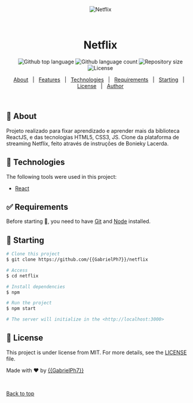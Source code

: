 <div align="center" id="top"> 
  <img src="/public/CloneNetflix.gif" alt="Netflix" />

&#xa0;

  <!-- <a href="https://netflix.netlify.app">Demo</a> -->
</div>

<h1 align="center">Netflix</h1>

<p align="center">
  <img alt="Github top language" src="https://img.shields.io/github/languages/top/{{GabrielPh7}}/netflix?color=56BEB8">

  <img alt="Github language count" src="https://img.shields.io/github/languages/count/{{GabrielPh7}}/netflix?color=56BEB8">

  <img alt="Repository size" src="https://img.shields.io/github/repo-size/{{GabrielPh7}}/netflix?color=56BEB8">

  <img alt="License" src="https://img.shields.io/github/license/{{GabrielPh7}}/netflix?color=56BEB8">

  <!-- <img alt="Github issues" src="https://img.shields.io/github/issues/{{GabrielPh7}}/netflix?color=56BEB8" /> -->

  <!-- <img alt="Github forks" src="https://img.shields.io/github/forks/{{GabrielPh7}}/netflix?color=56BEB8" /> -->

  <!-- <img alt="Github stars" src="https://img.shields.io/github/stars/{{GabrielPh7}}/netflix?color=56BEB8" /> -->
</p>

<!-- Status -->

<!-- <h4 align="center">
	🚧  Netflix 🚀 Under construction...  🚧
</h4>

<hr> -->

<p align="center">
  <a href="#dart-about">About</a> &#xa0; | &#xa0; 
  <a href="#sparkles-features">Features</a> &#xa0; | &#xa0;
  <a href="#rocket-technologies">Technologies</a> &#xa0; | &#xa0;
  <a href="#white_check_mark-requirements">Requirements</a> &#xa0; | &#xa0;
  <a href="#checkered_flag-starting">Starting</a> &#xa0; | &#xa0;
  <a href="#memo-license">License</a> &#xa0; | &#xa0;
  <a href="https://github.com/{{GabrielPh7}}" target="_blank">Author</a>
</p>

<br>

## :dart: About

Projeto realizado para fixar aprendizado e aprender mais da biblioteca ReactJS, e das tecnologias HTML5, CSS3, JS. Clone da plataforma de streaming Netflix, feito através de instruções de Bonieky Lacerda.

## :rocket: Technologies

The following tools were used in this project:

- [React](https://pt-br.reactjs.org/)

## :white_check_mark: Requirements

Before starting :checkered_flag:, you need to have [Git](https://git-scm.com) and [Node](https://nodejs.org/en/) installed.

## :checkered_flag: Starting

```bash
# Clone this project
$ git clone https://github.com/{{GabrielPh7}}/netflix

# Access
$ cd netflix

# Install dependencies
$ npm

# Run the project
$ npm start

# The server will initialize in the <http://localhost:3000>
```

## :memo: License

This project is under license from MIT. For more details, see the [LICENSE](LICENSE.md) file.

Made with :heart: by <a href="https://github.com/{{GabrielPh7}}" target="_blank">{{GabrielPh7}}</a>

&#xa0;

<a href="#top">Back to top</a>
